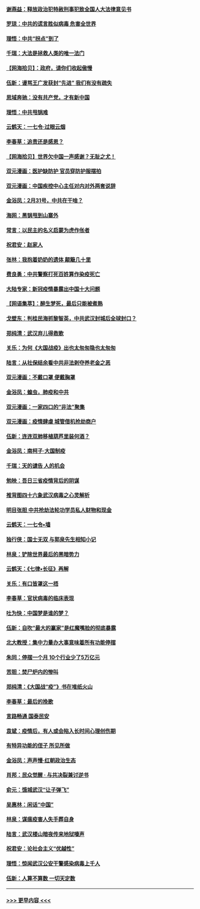 #### [谢燕益：释放政治犯特赦刑事犯致全国人大法律意见书](../pages/nsc993/n11928978.md?t=03101631) 
#### [罗琼：中共的谎言胜似病毒 危害全世界](../pages/nsc993/n11922636.md?t=03101631) 
#### [理悟：中共“拐点”到了](../pages/nsc993/n11928496.md?t=03101631) 
#### [千瑞：大法是拯救人类的唯一法门](../pages/nsc993/n11927637.md?t=03101631) 
#### [【网海拾贝】：政府，请你们收起傲慢](../pages/nsc993/n11926932.md?t=03101631) 
#### [伍新：谩骂王广发获封“先进” 我们有没有疏失](../pages/nsc993/n11926101.md?t=03101631) 
#### [思域奔驰：没有共产党，才有新中国](../pages/nsc993/n11926058.md?t=03101631) 
#### [理悟：中共甩锅难](../pages/nsc993/n11925355.md?t=03101631) 
#### [云鹤天：一七令·过眼云烟](../pages/nsc993/n11925284.md?t=03101631) 
#### [李春草：追责还是感恩？](../pages/nsc993/n11925274.md?t=03101631) 
#### [【网海拾贝】世界欠中国一声感谢？无耻之尤！](../pages/nsc993/n11925239.md?t=03101631) 
#### [双元漫画：医护缺防护 官员穿防护服摆拍](../pages/nsc993/n11923899.md?t=03101631) 
#### [双元漫画：中国疾控中心主任对内对外两套说辞](../pages/nsc993/n11921994.md?t=03101631) 
#### [金浴凤：2月31号，中共在干啥？](../pages/nsc993/n11922706.md?t=03101631) 
#### [海网：黑锅甩到山寨外](../pages/nsc993/n11922688.md?t=03101631) 
#### [常言：以民主的名义启蒙为虎作伥者](../pages/nsc993/n11922217.md?t=03101631) 
#### [祝君安：赵家人](../pages/nsc993/n11922209.md?t=03101631) 
#### [张林：我抱着奶奶的遗体 颠簸几十里](../pages/nsc993/n11920945.md?t=03101631) 
#### [费良勇：中共警察打死百姓算作染疫死亡](../pages/nsc993/n11919264.md?t=03101631) 
#### [大陆专家：新冠疫情暴露出中国十大问题](../pages/nsc993/n11919187.md?t=03101631) 
#### [【网语集萃】：醉生梦死，最后只能被煮熟](../pages/nsc993/n11918994.md?t=03101631) 
#### [戈壁东：判桂民海抓黎智英，中共武汉封城后全球封口？](../pages/nsc993/n11917982.md?t=03101631) 
#### [郑纯清：武汉弃儿得救歌](../pages/nsc993/n11917881.md?t=03101631) 
#### [关乐：为何《大国战疫》出也太匆匆隐也太匆匆](../pages/nsc993/n11917792.md?t=03101631) 
#### [陆言：从社保结余看中共非法剥夺养老金之恶](../pages/nsc993/n11917084.md?t=03101631) 
#### [双元漫画：不戴口罩 便戴胸罩](../pages/nsc993/n11916447.md?t=03101631) 
#### [金浴凤：蝗虫，肺疫和中共](../pages/nsc993/n11916904.md?t=03101631) 
#### [双元漫画：一家四口的“非法”聚集](../pages/nsc993/n11916378.md?t=03101631) 
#### [双元漫画：疫情肆虐 城管借机抢劫商户](../pages/nsc993/n11916310.md?t=03101631) 
#### [伍新：连连双肺移植葫芦里装何酒？](../pages/nsc993/n11913667.md?t=03101631) 
#### [金浴凤：南柯子·大国制疫](../pages/nsc993/n11913657.md?t=03101631) 
#### [千瑞：天的谴告  人的机会](../pages/nsc993/n11913309.md?t=03101631) 
#### [勉映：吾日三省疫情背后的阴谋](../pages/nsc993/n11913079.md?t=03101631) 
#### [推背图四十六象武汉病毒之心灵解析](../pages/nsc993/n11911761.md?t=03101631) 
#### [明目张胆 中共抢劫法轮功学员私人财物和现金](../pages/nsc993/n11910262.md?t=03101631) 
#### [云鹤天：一七令▪墙](../pages/nsc993/n11910627.md?t=03101631) 
#### [独行侠：国士无双 与郭泉先生相知小记](../pages/nsc993/n11910613.md?t=03101631) 
#### [林泉：铲除世界最后的黑暗势力](../pages/nsc993/n11909320.md?t=03101631) 
#### [云鹤天：《七律▪长征》再解](../pages/nsc993/n11909327.md?t=03101631) 
#### [关乐：有口皆罩这一捂](../pages/nsc993/n11908393.md?t=03101631) 
#### [李春草：官状病毒的临床表现](../pages/nsc993/n11908339.md?t=03101631) 
#### [吐为快：中国梦是谁的梦？](../pages/nsc993/n11906564.md?t=03101631) 
#### [伍新：自吹“最大的赢家”是红魔嘴脸的彻底暴露](../pages/nsc993/n11906407.md?t=03101631) 
#### [北大教授：集中力量办大事意味着所有功能停摆](../pages/nsc993/n11904800.md?t=03101631) 
#### [朱同：停摆一个月 10个行业少了5万亿元](../pages/nsc993/n11904498.md?t=03101631) 
#### [苦胆：焚尸炉内的惨叫](../pages/nsc993/n11904479.md?t=03101631) 
#### [郑纯清：《大国战“疫”》书在堆纸火山](../pages/nsc993/n11904450.md?t=03101631) 
#### [李春草：最后的挽歌](../pages/nsc993/n11904441.md?t=03101631) 
#### [言路畅通 国泰民安](../pages/nsc993/n11904222.md?t=03101631) 
#### [袁斌：疫情后，有人或会陷入长时间心理创伤期](../pages/nsc993/n11901514.md?t=03101631) 
#### [有特异功能的侄子 所见所做](../pages/nsc993/n11901154.md?t=03101631) 
#### [金浴凤：声声慢‧红朝政治生态](../pages/nsc993/n11899553.md?t=03101631) 
#### [肖邦：民众觉醒 · 与共决裂兼讨逆书](../pages/nsc993/n11898435.md?t=03101631) 
#### [俞元：饿城武汉“让子弹飞”](../pages/nsc993/n11898344.md?t=03101631) 
#### [吴惠林：闲话“中国”](../pages/nsc993/n11898182.md?t=03101631) 
#### [林泉：谋瘟疫害人失手葬自身](../pages/nsc993/n11897892.md?t=03101631) 
#### [陆言：武汉楼山暗夜传来地狱嚎声](../pages/nsc993/n11897033.md?t=03101631) 
#### [祝君安：论社会主义“优越性”](../pages/nsc993/n11897005.md?t=03101631) 
#### [理悟：惊闻武汉公安干警感染病毒上千人](../pages/nsc993/n11896947.md?t=03101631) 
#### [伍新：人算不算数 一切天定数](../pages/nsc993/n11893372.md?t=03101631) 

----
#### [ >>> 更早内容 <<< ](../indexes/nsc993-earlier.md)
